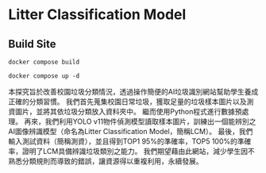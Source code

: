 # Litter Classification Model

## Build Site
```
docker compose build
```
```
docker compose up -d
```

本探究旨於改善校園垃圾分類情況，透過操作簡便的AI垃圾識別網站幫助學生養成正確的分類習慣。
我們首先蒐集校園日常垃圾，獲取足量的垃圾樣本圖片以及測資圖片，並將其依垃圾分類放入資料夾中。
繼而使用Python程式進行數據預處理。
再來，我們利用YOLO v11物件偵測模型讀取樣本圖片，訓練出一個能辨別之AI圖像辨識模型（命名為Litter Classification Model，簡稱LCM）。
最後，我們輸入測試資料（簡稱測資），並且得到TOP1 95%的準確率，TOP5 100%的準確率，證明了LCM具備辨識垃圾類別之能力。
我們期望藉由此網站，減少學生因不熟悉分類規則而導致的錯誤，讓資源得以重複利用，永續發展。

